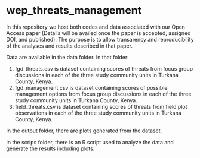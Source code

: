 # wep_threats_management
In this repository we host both codes and data associated with our Open Access paper (Details will be availed once the paper is accepted, assigned DOI, and published). The purpose is to allow transarency and reproducibility of the analyses and results described in that paper.

Data are available in the data folder. In that folder:

1. fgd_threats.csv is dataset containing scores of threats from focus group discussions in each of the three study community units in Turkana County, Kenya.
2. fgd_management.csv is dataset containing scores of possible management options from focus group discussions in each of the three study community units in Turkana County, Kenya.
3. field_threats.csv is dataset containing scores of threats from field plot observations in each of the three study community units in Turkana County, Kenya.

In the output folder, there are plots generated from the dataset.

In the scrips folder, there is an R script used to analyze the data and generate the results including plots.
